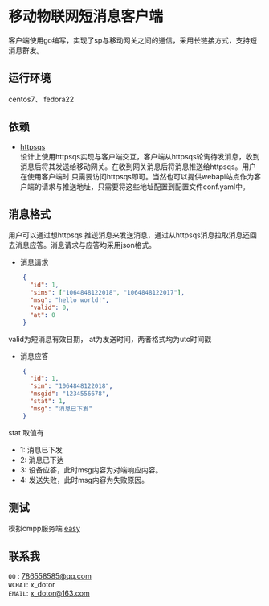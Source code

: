# 移动物联网短消息客户端
客户端使用go编写，实现了sp与移动网关之间的通信，采用长链接方式，支持短消息群发。
## 运行环境
centos7、 fedora22
## 依赖
* [httpsqs](http://zyan.cc/httpsqs/)  
设计上使用httpsqs实现与客户端交互，客户端从httpsqs轮询待发消息，收到消息后将其发送给移动网关。在收到网关消息后将消息推送给httpsqs。用户在使用客户端时
只需要访问httpsqs即可。当然也可以提供webapi站点作为客户端的请求与推送地址，只需要将这些地址配置到配置文件conf.yaml中。
## 消息格式
用户可以通过想httpsqs 推送消息来发送消息，通过从httpsqs消息拉取消息还回去消息应答。消息请求与应答均采用json格式。
* 消息请求  
``` json
    {
      "id": 1,
      "sims": ["1064848122018", "1064848122017"],
      "msg": "hello world!",
      "valid": 0,
      "at": 0
    }
```  
valid为短消息有效日期， at为发送时间，两者格式均为utc时间戳  
* 消息应答
``` json
    {
      "id": 1,
      "sim": "1064848122018",
      "msgid": "1234556678",
      "stat": 1,
      "msg": "消息已下发"
    }
```  
stat 取值有  
  * 1:  消息已下发  
  * 2:  消息已下达  
  * 3:  设备应答，此时msg内容为对端响应内容。
  * 4:  发送失败，此时msg内容为失败原因。  
  
 ## 测试  
 模拟cmpp服务端 [easy](https://github.com/svnwell/easy.git)
 
 ## 联系我
 `QQ`   : 786558585@qq.com  
 `WCHAT`: x_dotor  
 `EMAIL`: x_dotor@163.com
